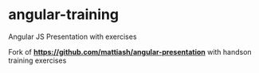# angular-training
Angular JS Presentation with exercises

Fork of **https://github.com/mattiash/angular-presentation** with handson training exercises
